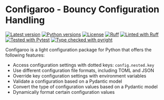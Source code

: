 # Configaroo - Bouncy Configuration Handling

[![Latest version](https://img.shields.io/pypi/v/configaroo.svg)](https://pypi.org/project/configaroo/)
[![Python versions](https://img.shields.io/pypi/pyversions/configaroo.svg)](https://pypi.org/project/configaroo/)
[![License](https://img.shields.io/pypi/l/configaroo.svg)](https://github.com/gahjelle/configaroo/blob/main/LICENSE)
[![Ruff](https://img.shields.io/endpoint?url=https://raw.githubusercontent.com/astral-sh/ruff/main/assets/badge/v2.json)](https://github.com/astral-sh/ruff)
[![Linted with Ruff](https://github.com/gahjelle/configaroo/actions/workflows/lint.yml/badge.svg?branch=main)](https://github.com/gahjelle/configaroo/actions/workflows/lint.yml)
[![Tested with Pytest](https://github.com/gahjelle/configaroo/actions/workflows/test.yml/badge.svg?branch=main)](https://github.com/gahjelle/configaroo/actions/workflows/test.yml)
[![Type checked with pyright](https://microsoft.github.io/pyright/img/pyright_badge.svg)](https://microsoft.github.io/pyright/)

Configaroo is a light configuration package for Python that offers the following features:

- Access configuration settings with dotted keys: `config.nested.key`
- Use different configuration file formats, including TOML and JSON
- Override key configuration settings with environment variables
- Validate a configuration based on a Pydantic model
- Convert the type of configuration values based on a Pydantic model
- Dynamically format certain configuration values
